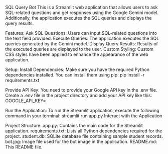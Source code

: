 SQL Query Bot
This is a Streamlit web application that allows users to ask SQL-related questions and get responses using the Google Gemini model. Additionally, the application executes the SQL queries and displays the query results.

Features:
Ask SQL Questions: Users can input SQL-related questions into the text field provided.
Execute Queries: The application executes the SQL queries generated by the Gemini model.
Display Query Results: Results of the executed queries are displayed to the user.
Custom Styling: Custom CSS styles have been applied to enhance the appearance of the web application.

Setup:
Install Dependencies: Make sure you have the required Python dependencies installed. You can install them using pip:
pip install -r requirements.txt

Provide API Key: You need to provide your Google API key in the .env file. Create a .env file in the project directory and add your API key like this:
GOOGLE_API_KEY=<Your API Key>

Run the Application: To run the Streamlit application, execute the following command in your terminal:
streamlit run app.py
Interact with the Application

Project Structure:
app.py: Contains the main code for the Streamlit application.
requirements.txt: Lists all Python dependencies required for the project.
student.db: SQLite database file containing sample student records.
bot.jpg: Image file used for the bot image in the application.
README.md: This README file.
